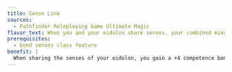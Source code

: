 ```yaml
---
title: Sense Link
sources:
  - Pathfinder Roleplaying Game Ultimate Magic
flavor_text: When you and your eidolon share senses, your combined minds grant you exceptional powers of observation.
prerequisites:
  - bond senses class feature
benefit: |
  When sharing the senses of your eidolon, you gain a +4 competence bonus on [Perception](/skills/perception/) checks for the duration of your bond senses ability.
---
```


